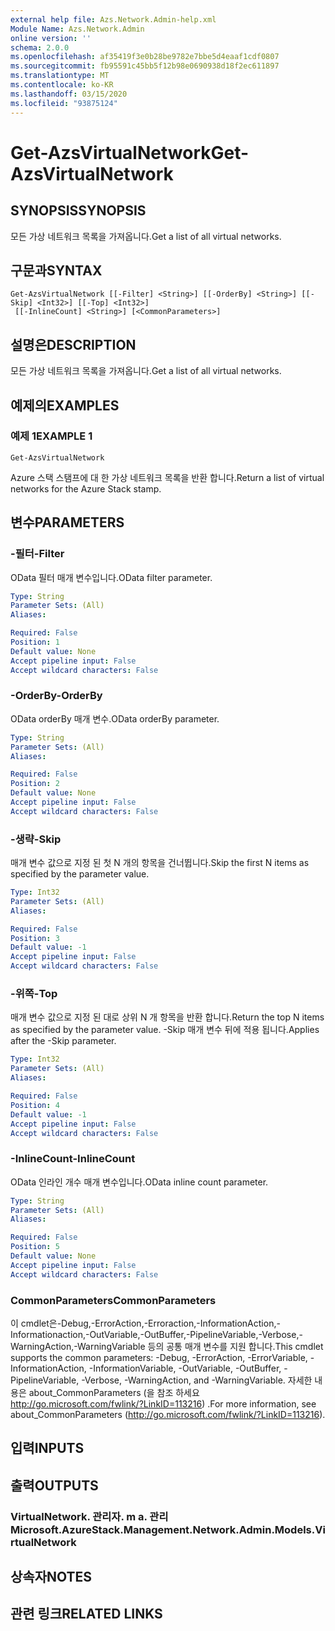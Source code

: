 ```yaml
---
external help file: Azs.Network.Admin-help.xml
Module Name: Azs.Network.Admin
online version: ''
schema: 2.0.0
ms.openlocfilehash: af35419f3e0b28be9782e7bbe5d4eaaf1cdf0807
ms.sourcegitcommit: fb95591c45bb5f12b98e0690938d18f2ec611897
ms.translationtype: MT
ms.contentlocale: ko-KR
ms.lasthandoff: 03/15/2020
ms.locfileid: "93875124"
---
```

# <span data-ttu-id="c6857-101">Get-AzsVirtualNetwork</span><span class="sxs-lookup"><span data-stu-id="c6857-101">Get-AzsVirtualNetwork</span></span>

## <span data-ttu-id="c6857-102">SYNOPSIS</span><span class="sxs-lookup"><span data-stu-id="c6857-102">SYNOPSIS</span></span>
<span data-ttu-id="c6857-103">모든 가상 네트워크 목록을 가져옵니다.</span><span class="sxs-lookup"><span data-stu-id="c6857-103">Get a list of all virtual networks.</span></span>

## <span data-ttu-id="c6857-104">구문과</span><span class="sxs-lookup"><span data-stu-id="c6857-104">SYNTAX</span></span>

```
Get-AzsVirtualNetwork [[-Filter] <String>] [[-OrderBy] <String>] [[-Skip] <Int32>] [[-Top] <Int32>]
 [[-InlineCount] <String>] [<CommonParameters>]
```

## <span data-ttu-id="c6857-105">설명은</span><span class="sxs-lookup"><span data-stu-id="c6857-105">DESCRIPTION</span></span>
<span data-ttu-id="c6857-106">모든 가상 네트워크 목록을 가져옵니다.</span><span class="sxs-lookup"><span data-stu-id="c6857-106">Get a list of all virtual networks.</span></span>

## <span data-ttu-id="c6857-107">예제의</span><span class="sxs-lookup"><span data-stu-id="c6857-107">EXAMPLES</span></span>

### <span data-ttu-id="c6857-108">예제 1</span><span class="sxs-lookup"><span data-stu-id="c6857-108">EXAMPLE 1</span></span>
```
Get-AzsVirtualNetwork
```

<span data-ttu-id="c6857-109">Azure 스택 스탬프에 대 한 가상 네트워크 목록을 반환 합니다.</span><span class="sxs-lookup"><span data-stu-id="c6857-109">Return a list of virtual networks for the Azure Stack stamp.</span></span>

## <span data-ttu-id="c6857-110">변수</span><span class="sxs-lookup"><span data-stu-id="c6857-110">PARAMETERS</span></span>

### <span data-ttu-id="c6857-111">-필터</span><span class="sxs-lookup"><span data-stu-id="c6857-111">-Filter</span></span>
<span data-ttu-id="c6857-112">OData 필터 매개 변수입니다.</span><span class="sxs-lookup"><span data-stu-id="c6857-112">OData filter parameter.</span></span>

```yaml
Type: String
Parameter Sets: (All)
Aliases:

Required: False
Position: 1
Default value: None
Accept pipeline input: False
Accept wildcard characters: False
```

### <span data-ttu-id="c6857-113">-OrderBy</span><span class="sxs-lookup"><span data-stu-id="c6857-113">-OrderBy</span></span>
<span data-ttu-id="c6857-114">OData orderBy 매개 변수.</span><span class="sxs-lookup"><span data-stu-id="c6857-114">OData orderBy parameter.</span></span>

```yaml
Type: String
Parameter Sets: (All)
Aliases:

Required: False
Position: 2
Default value: None
Accept pipeline input: False
Accept wildcard characters: False
```

### <span data-ttu-id="c6857-115">-생략</span><span class="sxs-lookup"><span data-stu-id="c6857-115">-Skip</span></span>
<span data-ttu-id="c6857-116">매개 변수 값으로 지정 된 첫 N 개의 항목을 건너뜁니다.</span><span class="sxs-lookup"><span data-stu-id="c6857-116">Skip the first N items as specified by the parameter value.</span></span>

```yaml
Type: Int32
Parameter Sets: (All)
Aliases:

Required: False
Position: 3
Default value: -1
Accept pipeline input: False
Accept wildcard characters: False
```

### <span data-ttu-id="c6857-117">-위쪽</span><span class="sxs-lookup"><span data-stu-id="c6857-117">-Top</span></span>
<span data-ttu-id="c6857-118">매개 변수 값으로 지정 된 대로 상위 N 개 항목을 반환 합니다.</span><span class="sxs-lookup"><span data-stu-id="c6857-118">Return the top N items as specified by the parameter value.</span></span>
<span data-ttu-id="c6857-119">-Skip 매개 변수 뒤에 적용 됩니다.</span><span class="sxs-lookup"><span data-stu-id="c6857-119">Applies after the -Skip parameter.</span></span>

```yaml
Type: Int32
Parameter Sets: (All)
Aliases:

Required: False
Position: 4
Default value: -1
Accept pipeline input: False
Accept wildcard characters: False
```

### <span data-ttu-id="c6857-120">-InlineCount</span><span class="sxs-lookup"><span data-stu-id="c6857-120">-InlineCount</span></span>
<span data-ttu-id="c6857-121">OData 인라인 개수 매개 변수입니다.</span><span class="sxs-lookup"><span data-stu-id="c6857-121">OData inline count parameter.</span></span>

```yaml
Type: String
Parameter Sets: (All)
Aliases:

Required: False
Position: 5
Default value: None
Accept pipeline input: False
Accept wildcard characters: False
```

### <span data-ttu-id="c6857-122">CommonParameters</span><span class="sxs-lookup"><span data-stu-id="c6857-122">CommonParameters</span></span>
<span data-ttu-id="c6857-123">이 cmdlet은-Debug,-ErrorAction,-Erroraction,-InformationAction,-Informationaction,-OutVariable,-OutBuffer,-PipelineVariable,-Verbose,-WarningAction,-WarningVariable 등의 공통 매개 변수를 지원 합니다.</span><span class="sxs-lookup"><span data-stu-id="c6857-123">This cmdlet supports the common parameters: -Debug, -ErrorAction, -ErrorVariable, -InformationAction, -InformationVariable, -OutVariable, -OutBuffer, -PipelineVariable, -Verbose, -WarningAction, and -WarningVariable.</span></span> <span data-ttu-id="c6857-124">자세한 내용은 about_CommonParameters (을 참조 하세요 http://go.microsoft.com/fwlink/?LinkID=113216) .</span><span class="sxs-lookup"><span data-stu-id="c6857-124">For more information, see about_CommonParameters (http://go.microsoft.com/fwlink/?LinkID=113216).</span></span>

## <span data-ttu-id="c6857-125">입력</span><span class="sxs-lookup"><span data-stu-id="c6857-125">INPUTS</span></span>

## <span data-ttu-id="c6857-126">출력</span><span class="sxs-lookup"><span data-stu-id="c6857-126">OUTPUTS</span></span>

### <span data-ttu-id="c6857-127">VirtualNetwork. 관리자. m a. 관리</span><span class="sxs-lookup"><span data-stu-id="c6857-127">Microsoft.AzureStack.Management.Network.Admin.Models.VirtualNetwork</span></span>

## <span data-ttu-id="c6857-128">상속자</span><span class="sxs-lookup"><span data-stu-id="c6857-128">NOTES</span></span>

## <span data-ttu-id="c6857-129">관련 링크</span><span class="sxs-lookup"><span data-stu-id="c6857-129">RELATED LINKS</span></span>
